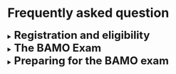 <h1> Frequently asked question</h1>


<details><summary><font size="+2"><b>Registration and eligibility</b></font></summary>
<ul>
  <li><details><summary><i>Who is eligible?</i> </summary>
BAMO-12 is for anyone who is in grade 12 or below (full-time college students are not eligible, but if a high school student is taking some college courses while still in high school, that is OK).  
BAMO8 is for anyone who is in grade 8 or below, unless they have previously scored a top award in BAMO-8.  
Originally, BAMO was restricted to students in schools in the San Francisco Bay Area.  In recent years, we have slowly expanded eligibility to include a few schools in the Pacific Northwest and Southern California. The number of students that we accomodate depends on how many people we have to grade the exams, so we cannot guarantee registration to all.  Just ask!
    </details></li>
  <li><details><summary><i>How do I register?</i> </summary>
Registration is done by schools or proctoring centers, such as math circles. We  send out an email in December to schools/proctoring centers that have been involved with BAMO in the past to register students to take the exam. We also will have the registration questionnaire available on the web site in December. The school/proctoring site needs a designated proctor who will administer the exam on-site.  If you wish to added to our email list, please click on this 
    <a href="https://forms.gle/pVCGWa71KXX8E9wz6">link</a>.
    </details></li>
 <li><details><summary><i>What if I am a student at a school and I cannot find a proctor?</i> </summary>
In this case, we will attempt to match you with a proctoring site nearby.  Usually another school or math circle will accommodate you. Most years, we have several dozen sites.
    </details></li>
 <li><details><summary><i>What if I am home schooled? Can my parent or guardian be the proctor?</i> </summary>
In this case, you will not be able to take the exam at home.  You will need to find a nearby center to accommodate you.
 </details></li>  
</ul>
</details>

<details><summary><font size="+2"><b>The BAMO Exam</b></font></summary>
<ul>
<li><details><summary><i>How many people take the BAMO exam?</i> </summary>
 During each of the past few years, nearly 500 people took BAMO-8 and about 200     took BAMO-12.
   </details></li>
<li><details><summary><i>How do the BAMO-8 and BAMO-12 exams differ?</i> </summary>
    Both exams have 5 questions, with a four-hour time limit. The BAMO-8 problems are labeled A, B, C, D, E, in increasing order of difficulty. The BAMO-12 problems are labeled 1--5, in increasing order of difficulty, and generally the last three problems of BAMO-8 and the first three problems of BAMO-12 overlap, so that problems C, D, E in BAMO-8 are, respectively, problems 1, 2, 3 in BAMO-12.
  </details></li>
  <li><details><summary><i>What kind of problems are on the exam?</i> </summary> 
    BAMO-8 problems include questions from logic, simple geometry, basic counting, and some algebra.  BAMO-12 problems may involve more advanced algebra, such as complex numbers, and possibly trigonometry, along with more advanced geometric ideas and more adanced counting concepts (more formally, combinatorics). No problems use or involve calculus. Please see our archive of <a href="https://paulzeitz.github.io/archives/problems_and_solutions/">past problems and solutions</a> for examples.
  </details></li>
<li><details><summary><i>How hard are the problems?</i> </summary> 
    The key word is "problem." A <i>problem</i>, in contrast to an <i>exercise</i>, is a mathematical question that requires <i>investigation</i> to solve. BAMO consists of, we hope, challenging and interesting problems. Usually the majority  of the participants   solve or make very significant progress on the first problem in their exam, but   only a handful (perhaps 1 out of 50) make any progress with the last problem.
  </details></li>
 <li><details><summary><i>Why are those last problems so hard?</i> </summary> 
    We have a very diverse group of participants.  Many are inexperienced folks that are relatively new to problem solving mathematics. For these students, we want to provide interesting problems that are relatively easy to investigate and enjoy.  But some participants are extremely experienced and highly skilled, including a few that are hoping to qualify for national or even international competitions. Therefore, some of our problems need to be so "hard" that they will separate the really experienced  from the extraordinarily experienced people.  We don't expect most participants to solve these problems during the time limit, but we try to make thse "hard" problems interesting to all.  We hope that even if you haven't solved a problem during the exam that you continue to think about it and perhaps discuss it with others.
  </details></li>

<li><details><summary><i>How are the problems graded?</i> </summary>  
    Each problem is worth 7 points, so a perfect score is 35 points.  Perfect scores are rare; perhaps one or two participants achieve this.  The median score is usually around 7 points (i.e., about half the students solve more than one problem, and about half solve less than one problem).
    </details></li>
<li><details><summary><i>If this exam is so hard, why should I take it? I won't win!</i> </summary>  
    "Winning" is not the point! BAMO is a fun challenge. For most people, even people who love math, it is a new experience to spend four hours doing nothing but thinking deeply about mathematics. And you will meet other people who share your interests.  And the awards ceremony, open to all participants, is another great experience.
   </details></li>
  <li><details><summary><i>Tell me more about the awards ceremony. Are there prizes?</i> </summary>  
    A week or so after the graders finish their work, we have an awards ceremony (held at <a href="https://www.msri.org">MSRI</a> since 2006) that features a talk by an excellent mathematician, followed by announcements of the top scoring individuals and teams. Prize winners receive cash, books, certificates, sometimes trophies or mathematical scultpures. Winning teams get certificates for food.  While it is certainly an honor to get an award, the real point of the awards ceremony is to celebrate mathematics itself. <a href="https://paulzeitz.github.io/archives/speakers/">Here</a>  is list of past speakers.
   </details></li>
</ul>
  </details>
  
  <details><summary><font size="+2"><b>Preparing for the BAMO exam</b></font></summary>
    <ul>
<li><details><summary><i>I'm a complete beginner.  How do I get good at this stuff?</i> </summary>
  There's good news and bad news.  The bad news is that mastery of mathematical problem solving, like any other meaningful endeavor, takes time and effort.  The good news is that all you need is to love math; there are plenty of resources to help you learn more: local math circles, books, and a great online community.  Read on!
  </details></li>
  
 <li><details><summary><i>Tell me more about math circles!</i> </summary>
   A math circle is a special kind of math club that features a problem-solving curriculum in a friendly, inclusive environment, facilitated often by professional mathematicians who are eager to share "folklore" with newcomers.  There are literally hundreds of math circles around the country; click this
  <a href ="https://mathcircles.org">link</a> for more information. The BAMO exam was created in tandem with the <a href = "https://mathcircle.berkeley.edu">Berkeley Math Circle</a> so that circle participants would have a contest to engage them. That does not mean that the Berkeley Math Circle, or any other math circle for that matter, is especially contest-focused.  Different circles have different cultures, but they all have a love of math and collaborative problem solving in common.
   </details></li>
 <li><details><summary><i>Tell me more about an online community!</i> </summary>
   Students interested in becoming better problem solvers need a peer group, and math circles can provide that.  But sometimes a math circle is inconvenient, so an online peer group is very helpful.  The Art of Problem Solving (AoPS) is a gigantic international forum with many thousands of math-loving people, with numerous sub-communities and classes and lots of other helpful resources. If you haven't already joined, please visit  <a href ="https://artofproblemsolving.com">AoPS</a> to learn more about this remarkable community.
   </details></li>
   <li><details><summary><i>Tell me more about books!</i> </summary>
   Whether you do math online with a community like AoPS, or in a math circle, or on your own, you need to read.  There are tons of books and other written resources out there, so sometimes it is good to have a small list of recommended books. Here are some suggestions.
     <ul>
     <li>AoPS publishes a number of excellent books at a variety of levels.  Visit their <a href = "https://artofproblemsolving.com/store">bookstore</a> for more details.  In particular, the "Beast Academy" series is aimed at younger students.
       </li>
     <li> Likewise, the Berkelely Math Circle has a    <a href = "https://mathcircle.berkeley.edu/books">link</a> with suggested books at a variety of levels, including works written and edited by Zvezdelina Stankova, one of the founders of BAMO.
       </li>
       <li> Paul Zeitz, one of the founders of BAMO, wrote <i>The Art and Craft of Problem Solving</i> for more advanced audiences (college students preparing for the <a href="https://www.maa.org/math-competitions/putnam-competition">Putnam Exam</a>), but this book has become popular with high school students as well.  Electronic versions can be found at the publisher's  <a href ="https://www.wiley.com/en-us/The+Art+and+Craft+of+Problem+Solving%2C+3rd+Edition-p-9781119239901"> website</a> and physical copies can be found from the usual websites.  Additionally, Zeitz made a <a href="https://www.thegreatcourses.com/courses/art-and-craft-of-mathematical-problem-solving">video course</a> with the same title.
       </li>
     </ul>
   </details></li>
    </ul>
</details>


  

                            
                   
